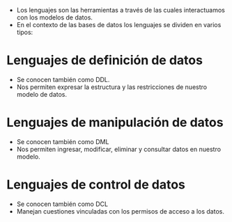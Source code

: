 - Los lenguajes son las herramientas a través de las cuales interactuamos con los modelos de datos. 
- En el contexto de las bases de datos los lenguajes se dividen en varios tipos:
# Lenguajes de definición de datos 

- Se conocen también como DDL.
- Nos permiten expresar la estructura y las restricciones de nuestro modelo de datos.

# Lenguajes de manipulación de datos

- Se conocen también como DML
- Nos permiten ingresar, modificar, eliminar y consultar datos en nuestro modelo. 
# Lenguajes de control de datos 

- Se conocen también como DCL
- Manejan cuestiones vinculadas con los permisos de acceso a los datos.